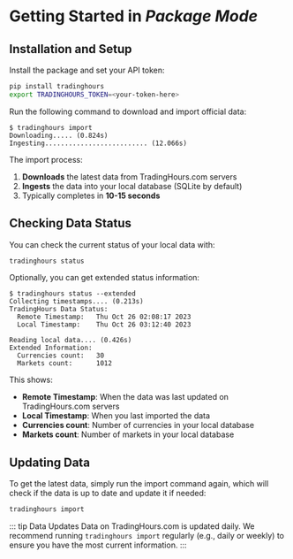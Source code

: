 # Getting Started in *Package Mode*


## Installation and Setup

Install the package and set your API token:

```bash
pip install tradinghours
export TRADINGHOURS_TOKEN=<your-token-here>
```
Run the following command to download and import official data:
```console
$ tradinghours import
Downloading..... (0.824s)
Ingesting.......................... (12.066s)
```

The import process:
1. **Downloads** the latest data from TradingHours.com servers
2. **Ingests** the data into your local database (SQLite by default)
3. Typically completes in **10-15 seconds**

## Checking Data Status

You can check the current status of your local data with:

```bash
tradinghours status
```
Optionally, you can get extended status information:

```console
$ tradinghours status --extended
Collecting timestamps.... (0.213s)
TradingHours Data Status:
  Remote Timestamp:   Thu Oct 26 02:08:17 2023
  Local Timestamp:    Thu Oct 26 03:12:40 2023

Reading local data.... (0.426s)
Extended Information:
  Currencies count:   30
  Markets count:      1012
```

This shows:
- **Remote Timestamp**: When the data was last updated on TradingHours.com servers
- **Local Timestamp**: When you last imported the data
- **Currencies count**: Number of currencies in your local database
- **Markets count**: Number of markets in your local database

## Updating Data

To get the latest data, simply run the import command again, which will check if the data is up to date and update it if needed:

```bash
tradinghours import
```

::: tip Data Updates
Data on TradingHours.com is updated daily. We recommend running `tradinghours import` regularly (e.g., daily or weekly) to ensure you have the most current information.
:::
